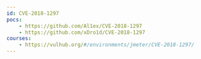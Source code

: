 ```yaml
---
id: CVE-2018-1297
pocs:
    - https://github.com/Al1ex/CVE-2018-1297
    - https://github.com/xDro1d/CVE-2018-1297
courses:
    - https://vulhub.org/#/environments/jmeter/CVE-2018-1297/
---
```

